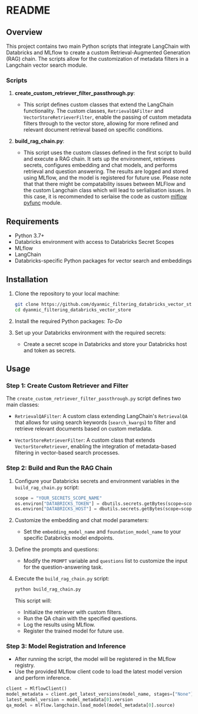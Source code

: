# README

## Overview

This project contains two main Python scripts that integrate LangChain with Databricks and MLflow to create a custom Retrieval-Augmented Generation (RAG) chain. The scripts allow for the customization of metadata filters in a Langchain vector search module.

### Scripts

1. **create_custom_retriever_filter_passthrough.py**: 
   - This script defines custom classes that extend the LangChain functionality. The custom classes, `RetrievalQAFilter` and `VectorStoreRetrieverFilter`, enable the passing of custom metadata filters through to the vector store, allowing for more refined and relevant document retrieval based on specific conditions.

2. **build_rag_chain.py**:
   - This script uses the custom classes defined in the first script to build and execute a RAG chain. It sets up the environment, retrieves secrets, configures embedding and chat models, and performs retrieval and question answering. The results are logged and stored using MLflow, and the model is registered for future use. Please note that that there might be compatability issues between MLFlow and the custom Langchain class which will lead to serlialisation issues. In this case, it is recommended to serlaise the code as custom [mlflow pyfunc](https://mlflow.org/docs/latest/python_api/mlflow.pyfunc.html) module. 

## Requirements

- Python 3.7+
- Databricks environment with access to Databricks Secret Scopes
- MLflow
- LangChain
- Databricks-specific Python packages for vector search and embeddings

## Installation

1. Clone the repository to your local machine:
    ```bash
    git clone https://github.com/dyanmic_filtering_databricks_vector_store.git
    cd dyanmic_filtering_databricks_vector_store
    ```

2. Install the required Python packages:
   *To-Do*

3. Set up your Databricks environment with the required secrets:
   - Create a secret scope in Databricks and store your Databricks host and token as secrets.

## Usage

### Step 1: Create Custom Retriever and Filter

The `create_custom_retriever_filter_passthrough.py` script defines two main classes:

- `RetrievalQAFilter`: A custom class extending LangChain's `RetrievalQA` that allows for using search keywords (`search_kwargs`) to filter and retrieve relevant documents based on custom metadata.

- `VectorStoreRetrieverFilter`: A custom class that extends `VectorStoreRetriever`, enabling the integration of metadata-based filtering in vector-based search processes.

### Step 2: Build and Run the RAG Chain

1. Configure your Databricks secrets and environment variables in the `build_rag_chain.py` script:

    ```python
    scope = "YOUR_SECRETS_SCOPE_NAME"
    os.environ["DATABRICKS_TOKEN"] = dbutils.secrets.getBytes(scope=scope, key="DATABRICKS_TOKEN").decode("utf-8")
    os.environ["DATABRICKS_HOST"] = dbutils.secrets.getBytes(scope=scope, key="DATABRICKS_HOST").decode("utf-8")
    ```

2. Customize the embedding and chat model parameters:
   
   - Set the `embedding_model_name` and `foundation_model_name` to your specific Databricks model endpoints.

3. Define the prompts and questions:
   - Modify the `PROMPT` variable and `questions` list to customize the input for the question-answering task.

4. Execute the `build_rag_chain.py` script:
    ```bash
    python build_rag_chain.py
    ```

   This script will:
   - Initialize the retriever with custom filters.
   - Run the QA chain with the specified questions.
   - Log the results using MLflow.
   - Register the trained model for future use.

### Step 3: Model Registration and Inference

- After running the script, the model will be registered in the MLflow registry.
- Use the provided MLflow client code to load the latest model version and perform inference.

```python
client = MlflowClient()
model_metadata = client.get_latest_versions(model_name, stages=["None"])
latest_model_version = model_metadata[0].version
qa_model = mlflow.langchain.load_model(model_metadata[0].source)
